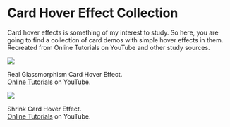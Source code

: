# Card Hover Effect Collection

Card hover effects is something of my interest to study. So here, you are going to find a collection of card demos with simple hover effects in them. Recreated from Online Tutorials on YouTube and other study sources.

<div>
<img src="https://user-images.githubusercontent.com/100323338/191634092-455b9b97-2109-4d66-9165-2f3fc6144778.JPG">
</div>

Real Glassmorphism Card Hover Effect.<br>
[Online Tutorials](https://www.youtube.com/c/OnlineTutorials4Designers) on YouTube.

<div>
<img src="https://user-images.githubusercontent.com/100323338/192661471-5744e825-f8d7-49c6-9c32-7cd5935bd6d0.png">
</div>

Shrink Card Hover Effect.<br>
[Online Tutorials](https://www.youtube.com/c/OnlineTutorials4Designers) on YouTube.
